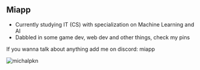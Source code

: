 ## Miapp
- Currently studying IT (CS) with specialization on Machine Learning and AI  
- Dabbled in some game dev, web dev and other things, check my pins  
  
If you wanna talk about anything add me on discord: miapp  


<p><img align="center" src="https://github-readme-stats.vercel.app/api/top-langs?username=michalpkn&show_icons=true&theme=tokyonight&locale=en&layout=compact" alt="michalpkn" /></p>


<!--
**MichalPKN/MichalPKN** is a ✨ _special_ ✨ repository because its `README.md` (this file) appears on your GitHub profile.

Here are some ideas to get you started:

- 🔭 I’m currently working on ...
- 🌱 I’m currently learning ...
- 👯 I’m looking to collaborate on ...
- 🤔 I’m looking for help with ...
- 💬 Ask me about ...
- 📫 How to reach me: ...
- 😄 Pronouns: ...
- ⚡ Fun fact: ...
-->
